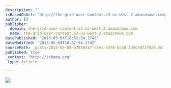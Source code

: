 ```yaml
---
description: ""
isBasedOnUrl: "http://the-grid-user-content.s3-us-west-2.amazonaws.com/e5470334-81b3-4382-b151-07b42284558e.png"
author: []
publisher:
  domain: the-grid-user-content.s3-us-west-2.amazonaws.com
  name: the-grid-user-content.s3-us-west-2.amazonaws.com
datePublished: "2015-05-04T18:52:54.174Z"
dateModified: "2015-05-04T18:52:54.174Z"
sourcePath: _posts/2015-05-04-67850d37-c5e1-4478-bcb0-2d4c5472f0a9.md
published: true
_context: "http://schema.org"
_type: Article

---
```

![](http://the-grid-user-content.s3-us-west-2.amazonaws.com/e5470334-81b3-4382-b151-07b42284558e.png)